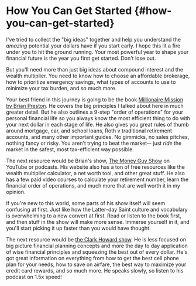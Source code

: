 # How You Can Get Started {#how-you-can-get-started}

I've tried to collect the "big ideas" together and help you understand the *amazing* potential your dollars have if you start early. I hope this lit a fire under you to hit the ground running. Your most powerful year to shape your financial future is the year you first get started. Don't lose out.

But you'll need more than just big ideas about compound interest and the wealth multiplier. You need to know how to choose an affordable brokerage, how to prioritize emergency savings, what types of accounts to use to minimize your tax burden, and so much more.

Your best friend in this journey is going to be the book [Millionaire Mission by Brian Preston](https://moneyguy.com/millionairemission/). He covers the big principles I talked about here in much greater detail. But he also outlines a 9-step "order of operations" for your personal financial life so you always know the most efficient thing to do with your next dollar in each stage of life. He also gives you great rules of thumb around mortgage, car, and school loans, Roth v traditional retirement accounts, and many other important guides. No gimmicks, no sales pitches, nothing fancy or risky. You aren't trying to beat the market-- just *ride* the market in the safest, most tax-efficient way possible.

The next resource would be Brian's show, [The Money Guy Show](https://moneyguy.com/) on YouTube or podcasts. His website also has a ton of free resources like the wealth multiplier calculator, a net worth tool, and other great stuff. He also has a few paid video courses to calculate your retirement number, learn the financial order of operations, and much more that are well worth it in my opinion.

If you're new to this world, some parts of his show itself will seem confusing at first. Just like how the Latter-day Saint culture and vocabulary is overwhelming to a new convert at first. Read or listen to the book first, and then stuff in the show will make more sense. Immerse yourself in it, and you'll start picking it up faster than you would have thought.

The next resource would be [the Clark Howard show](https://clark.com). He is less focused on big picture financial planning concepts and more the day to day application of wise financial principles and squeezing the best out of every dollar. He's got great information on everything from how to get the best cell phone plan for your needs, how to save on airfare, the best way to maximize your credit card rewards, and so much more. He speaks slowly, so listen to his podcast on 1.5x speed!


[^1]:  I assume no "VOO for Life" folks are reading this 😉